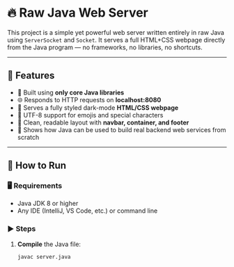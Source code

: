 # 🔥 Raw Java Web Server

This project is a simple yet powerful web server written entirely in raw Java
using `ServerSocket` and `Socket`. 
It serves a full HTML+CSS webpage directly from the Java program
— no frameworks, no libraries, no shortcuts.

---

## 🚀 Features

- 🧠 Built using **only core Java libraries**
- 🌐 Responds to HTTP requests on **localhost:8080**
- 🎨 Serves a fully styled dark-mode **HTML/CSS webpage**
- 📄 UTF-8 support for emojis and special characters
- 🧱 Clean, readable layout with **navbar, container, and footer**
- 💪 Shows how Java can be used to build real backend web services from scratch

---

## 🧪 How to Run

### 🖥 Requirements
- Java JDK 8 or higher
- Any IDE (IntelliJ, VS Code, etc.) or command line

### ▶️ Steps
1. **Compile** the Java file:
   ```bash
   javac server.java
